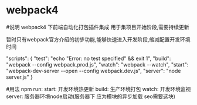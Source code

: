 # webpack4
#说明
webpack4 下前端自动化打包插件集成
用于集项目开始阶段,需要持续更新

暂时只有webpack官方介绍的初步功能,能够快速进入开发阶段,缩减配置开发环境时间

"scripts": {
    "test": "echo \"Error: no test specified\" && exit 1",
    "build": "webpack --config webpack.prod.js",
    "watch": "webpack --watch",
    "start": "webpack-dev-server --open --config webpack.dev.js",
    "server": "node server.js"
  }
  
#用法
npm run:
  start: 开发环境热更新
  build: 生产环境打包
  watch: 开发环境监视
  server: 服务器环境node启动(服务器下 应为模块的异步加载   seo需要这块)
  

